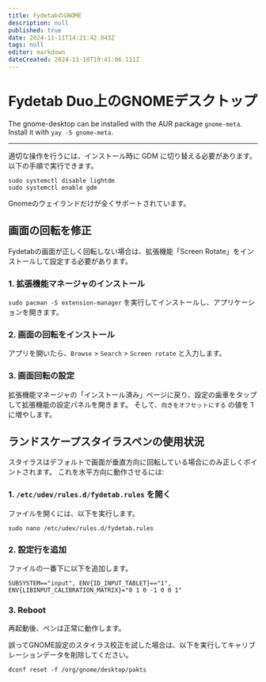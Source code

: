 ```yaml
---
title: FydetabのGNOME
description: null
published: true
date: 2024-11-11T14:21:42.043Z
tags: null
editor: markdown
dateCreated: 2024-11-10T19:41:06.111Z
---
```


# Fydetab Duo上のGNOMEデスクトップ

The gnome-desktop can be installed with the AUR package `gnome-meta`.
Install it with `yay -S gnome-meta`.

---

適切な操作を行うには、インストール時に GDM に切り替える必要があります。 以下の手順で実行できます。

```
sudo systemctl disable lightdm
sudo systemctl enable gdm
```

Gnomeのウェイランドだけが全くサポートされています。

## 画面の回転を修正

Fydetabの画面が正しく回転しない場合は、拡張機能「Screen Rotate」をインストールして設定する必要があります。

### 1. 拡張機能マネージャのインストール

`sudo pacman -S extension-manager` を実行してインストールし、アプリケーションを開きます。

### 2. 画面の回転をインストール

アプリを開いたら、`Browse` > `Search` > `Screen rotate` と入力します。

### 3. 画面回転の設定

拡張機能マネージャの「インストール済み」ページに戻り、設定の歯車をタップして拡張機能の設定パネルを開きます。
そして、`向きをオフセットにする` の値を 1 に増やします。

## ランドスケープスタイラスペンの使用状況

スタイラスはデフォルトで画面が垂直方向に回転している場合にのみ正しくポイントされます。
これを水平方向に動作させるには:

### 1. `/etc/udev/rules.d/fydetab.rules` を開く

ファイルを開くには、以下を実行します。

```
sudo nano /etc/udev/rules.d/fydetab.rules
```

### 2. 設定行を追加

ファイルの一番下に以下を追加します。

```
SUBSYSTEM=="input", ENV{ID_INPUT_TABLET}=="1", ENV{LIBINPUT_CALIBRATION_MATRIX}="0 1 0 -1 0 0 1"
```

### 3. Reboot

再起動後、ペンは正常に動作します。

誤ってGNOME設定のスタイラス校正を試した場合は、以下を実行してキャリブレーションデータを削除してください。

```
dconf reset -f /org/gnome/desktop/pakts
```
